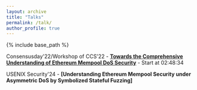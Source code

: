 ```yaml
---
layout: archive
title: "Talks"
permalink: /talk/
author_profile: true
---
```


{% include base_path %}





Consensusday'22/Workshop of CCS'22 - **[Towards the Comprehensive Understanding of Ethereum Mempool DoS Security](https://acm-org.zoom.us/rec/play/TcKZiMKbA6PIwPNkfafmirn91gtz-AEVEKMfxtgJEt0Hdei54_GsrL5dgbyxyT3Hn1CQbZsIyxbgcM5X._u92lHKHtSSDo-yb?continueMode=true&_x_zm_rtaid=uy5zMdG-QBu_J-8jwt-ydA.1668308780361.acea77ba1564880806625bad237bf751&_x_zm_rhtaid=108)** - Start at 02:48:34

USENIX Security'24 - **[Understanding Ethereum Mempool Security under Asymmetric DoS by Symbolized Stateful Fuzzing]**
